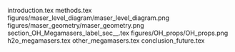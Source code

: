 introduction.tex
methods.tex
figures/maser_level_diagram/maser_level_diagram.png
figures/maser_geometry/maser_geometry.png
section_OH_Megamasers_label_sec__.tex
figures/OH_props/OH_props.png
h2o_megamasers.tex
other_megamasers.tex
conclusion_future.tex
